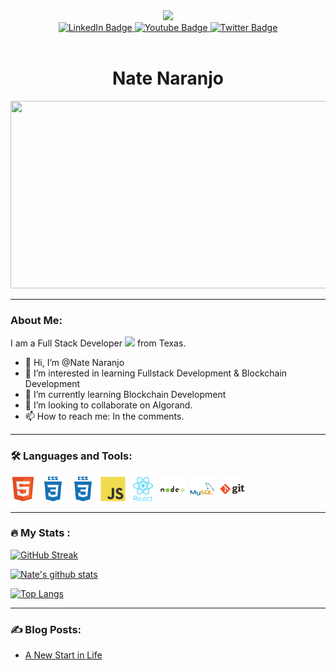 <div id="header" align="center">
  <img src="https://media.giphy.com/media/M9gbBd9nbDrOTu1Mqx/giphy.gif" width="100"/>
  <div id="badges">
  <a href="https://www.linkedin.com/in/natenaranjo">
    <img src="https://img.shields.io/badge/LinkedIn-blue?style=for-the-badge&logo=linkedin&logoColor=white" alt="LinkedIn Badge"/>
  </a>
  <a href="https://www.youtube.com/channel/UCj4vLIwZPh_o-9GPk98kfDg">
    <img src="https://img.shields.io/badge/YouTube-red?style=for-the-badge&logo=youtube&logoColor=white" alt="Youtube Badge"/>
  </a>
  <a href="https://twitter.com/legacyofrezzy">
    <img src="https://img.shields.io/badge/Twitter-blue?style=for-the-badge&logo=twitter&logoColor=white" alt="Twitter Badge"/>
  </a>
</div>
  <img src="https://komarev.com/ghpvc/?username=nathannaranjo&style=flat-square&color=blue" alt=""/>
  <h1>
    Nate Naranjo
  </h1>
</div>
<div align="center">
  <img src="https://media.giphy.com/media/dWesBcTLavkZuG35MI/giphy.gif" width="600"   height="300"/>
</div>

---

### About Me:
I am a Full Stack Developer <img src="https://media.giphy.com/media/WUlplcMpOCEmTGBtBW/giphy.gif" width="30"> from Texas.

- 👋 Hi, I’m @Nate Naranjo
- 👀 I’m interested in learning Fullstack Development & Blockchain Development
- 🌱 I’m currently learning Blockchain Development
- 💞️ I’m looking to collaborate on Algorand.
- 📫 How to reach me: In the comments.  

---

### 🛠️ Languages and Tools:
<div>
  <img src="https://github.com/devicons/devicon/blob/master/icons/html5/html5-original.svg" title="HTML5" alt="HTML" width="40" height="40"/>&nbsp;
  <img src="https://github.com/devicons/devicon/blob/master/icons/css3/css3-plain-wordmark.svg"  title="CSS3" alt="CSS" width="40" height="40"/>&nbsp;
   <img src="https://github.com/devicons/devicon/blob/master/icons/css3/css3-plain-wordmark.svg"  title="Tailwind" alt="tailwindcss" width="40" height="40"/>&nbsp;
  <img src="https://github.com/devicons/devicon/blob/master/icons/javascript/javascript-original.svg" title="JavaScript" alt="JavaScript" width="40" height="40"/>&nbsp;
  <img src="https://github.com/devicons/devicon/blob/master/icons/react/react-original-wordmark.svg" title="React" alt="React" width="40" height="40"/>&nbsp;
  <img src="https://github.com/devicons/devicon/blob/master/icons/nodejs/nodejs-original-wordmark.svg" title="NodeJS" alt="NodeJS" width="40" height="40"/>&nbsp;
  <img src="https://github.com/devicons/devicon/blob/master/icons/mysql/mysql-original-wordmark.svg" title="MySQL"  alt="MySQL" width="40" height="40"/>&nbsp;
  <img src="https://github.com/devicons/devicon/blob/master/icons/git/git-original-wordmark.svg" title="Git" **alt="Git" width="40" height="40"/>
</div>

---


### :fire: My Stats :


[![GitHub Streak](http://github-readme-streak-stats.herokuapp.com?user=NateNaranjo&theme=dark&hide_border=true&date_format=M%20j%5B%2C%20Y%5D)](https://git.io/streak-stats)

[![Nate's github stats](https://github-readme-stats.vercel.app/api?username=natenaranjo&count_private=true&show_icons=true&theme=radical&hide_rank=false)](https://github.com/anuraghazra/github-readme-stats)

[![Top Langs](https://github-readme-stats.vercel.app/api/top-langs/?username=natenaranjo&layout=compact&theme=vision-friendly-dark)](https://github.com/anuraghazra/github-readme-stats)



---


### ✍️ Blog Posts:

<!-- BLOG-POST-LIST:START -->
- [A New Start in Life](https://dev.to/natenaranjo/hello-new-things-to-explore-2nh6)
<!-- BLOG-POST-LIST:END -->

<!---
NathanNaranjo/NathanNaranjo is a ✨ special ✨ repository because its `README.md` (this file) appears on your GitHub profile.
You can click the Preview link to take a look at your changes.
--->
